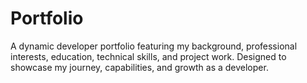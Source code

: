 # Portfolio
A dynamic developer portfolio featuring my background, professional interests, education, technical skills, and project work. Designed to showcase my journey, capabilities, and growth as a developer.
